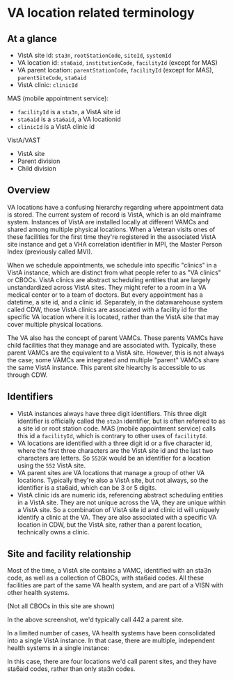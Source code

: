 # VA location related terminology

## At a glance

- VistA site id: `sta3n`, `rootStationCode`, `siteId`, `systemId`
- VA location id: `sta6aid`, `institutionCode`, `facilityId` (except for MAS)
- VA parent location: `parentStationCode`, `facilityId` (except for MAS), `parentSiteCode`, `sta6aid`
- VistA clinic: `clinicId`

MAS (mobile appointment service):
- `facilityId` is a `sta3n`, a VistA site id
- `sta6aid` is a `sta6aid`, a VA locationid
- `clinicId` is a VistA clinic id

VistA/VAST
- VistA site
- Parent division
- Child division

## Overview

VA locations have a confusing hierarchy regarding where appointment data is stored. The current system of record is VistA, which is an old mainframe system. Instances of VistA are installed locally at different VAMCs and shared among multiple physical locations. When a Veteran visits ones of these facilities for the first time they're registered in the associated VistA site instance and get a VHA correlation identifier in MPI, the Master Person Index (previously called MVI).

When we schedule appointments, we schedule into specific "clinics" in a VistA instance, which are distinct from what people refer to as "VA clinics" or CBOCs. VistA clinics are abstract scheduling entities that are largely unstandardized across VistA sites. They might refer to a room in a VA medical center or to a team of doctors. But every appointment has a datetime, a site id, and a clinic id. Separately, in the datawarehouse system called CDW, those VistA clinics are associated with a facility id for the specific VA location where it is located, rather than the VistA site that may cover multiple physical locations.

The VA also has the concept of parent VAMCs. These parents VAMCs have child facilities that they manage and are associated with. Typically, these parent VAMCs are the equivalent to a VistA site. However, this is not always the case; some VAMCs are integrated and multiple "parent" VAMCs share the same VistA instance. This parent site hiearchy is accessible to us through CDW.

## Identifiers

- VistA instances always have three digit identifiers. This three digit identifier is officially called the `sta3n` identifier, but is often referred to as a site id or root station code. MAS (mobile appointment service) calls this id a `facilityId`, which is contrary to other uses of `facilityId`.
- VA locations are identified with a three digit id or a five character id, where the first three characters are the VistA site id and the last two characters are letters. So `552GK` would be an identifier for a location using the `552` VistA site.
- VA parent sites are VA locations that manage a group of other VA locations. Typically they're also a VistA site, but not always, so the identifier is a sta6aid, which can be 3 or 5 digits.
- VistA clinic ids are numeric ids, referencing abstract scheduling entities in a VistA site. They are not unique across the VA, they are unique within a VistA site. So a combination of VistA site id and clinic id will uniquely identify a clinic at the VA. They are also associated with a specific VA location in CDW, but the VistA site, rather than a parent location, technically owns a clinic.

## Site and facility relationship

Most of the time, a VistA site contains a VAMC, identified with an sta3n code, as well as a collection of CBOCs, with sta6aid codes. All these facilities are part of the same VA health system, and are part of a VISN with other health systems.

(Not all CBOCs in this site are shown)

In the above screenshot, we'd typically call 442 a parent site.

In a limited number of cases, VA health systems have been consolidated into a single VistA instance. In that case, there are multiple, independent health systems in a single instance:

In this case, there are four locations we'd call parent sites, and they have sta6aid codes, rather than only sta3n codes.


